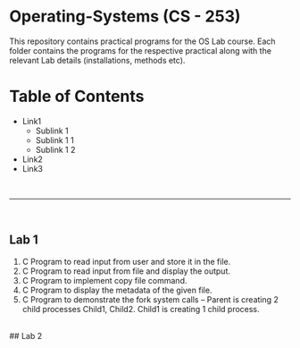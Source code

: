 # Operating-Systems (CS - 253)<br>
This repository contains practical programs for the OS Lab course. Each folder contains the programs for the respective practical along with the relevant Lab details (installations, methods etc).

# Table of Contents 
- Link1
  - Sublink 1
  - Sublink 1 1
  - Sublink 1 2
- Link2
- Link3

<br>

----------------------------------------------------------------------
<br>

## Lab 1 
  1) C Program to read input from user and store it in the file.<br>
  2) C Program to read input from file and display the output.<br>
  3) C Program to implement copy file command.<br>
  4) C Program to display the metadata of the given file.<br>
  5) C Program to demonstrate the fork system calls – Parent is creating 2 child processes Child1, Child2. Child1 is creating 1 child process.<br>
<br>
## Lab 2
